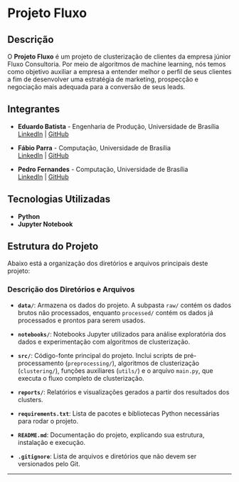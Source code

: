 # Projeto Fluxo

## Descrição

O **Projeto Fluxo** é um projeto de clusterização de clientes da empresa júnior Fluxo Consultoria. Por meio de algoritmos de machine learning, nós temos como objetivo auxiliar a empresa a entender melhor o perfil de seus clientes a fim de desenvolver uma estratégia de marketing, prospecção e negociação mais adequada para a conversão de seus leads. 

## Integrantes

- **Eduardo Batista** - Engenharia de Produção, Universidade de Brasília  
  [LinkedIn](https://www.linkedin.com/in/eduardo-luiz-dias-batista-90b8a51b3/) | [GitHub](https://github.com/EduardoLDB2001)

- **Fábio Parra** - Computação, Universidade de Brasília  
  [LinkedIn](https://www.linkedin.com/in/flbparra/) | [GitHub](https://github.com/flbparra)

- **Pedro Fernandes** - Computação, Universidade de Brasília  
  [LinkedIn](https://www.linkedin.com/in/pedrofernandss) | [GitHub](https://github.com/pedrofernandss)

## Tecnologias Utilizadas

- **Python**
- **Jupyter Notebook**

## Estrutura do Projeto

Abaixo está a organização dos diretórios e arquivos principais deste projeto:

### Descrição dos Diretórios e Arquivos

- **`data/`**: Armazena os dados do projeto. A subpasta `raw/` contém os dados brutos não processados, enquanto `processed/` contém os dados já processados e prontos para serem usados.
  
- **`notebooks/`**: Notebooks Jupyter utilizados para análise exploratória dos dados e experimentação com algoritmos de clusterização.

- **`src/`**: Código-fonte principal do projeto. Inclui scripts de pré-processamento (`preprocessing/`), algoritmos de clusterização (`clustering/`), funções auxiliares (`utils/`) e o arquivo `main.py`, que executa o fluxo completo de clusterização.

- **`reports/`**: Relatórios e visualizações gerados a partir dos resultados dos clusters.

- **`requirements.txt`**: Lista de pacotes e bibliotecas Python necessárias para rodar o projeto.

- **`README.md`**: Documentação do projeto, explicando sua estrutura, instalação e execução.

- **`.gitignore`**: Lista de arquivos e diretórios que não devem ser versionados pelo Git.

---

